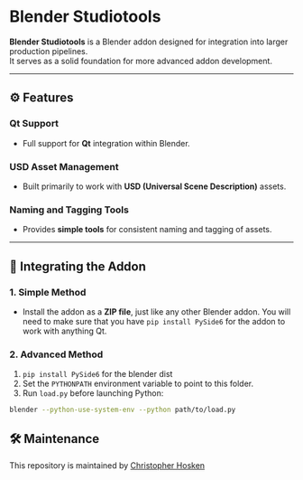 # Blender Studiotools

**Blender Studiotools** is a Blender addon designed for integration into larger production pipelines.  
It serves as a solid foundation for more advanced addon development.

---

## ⚙️ Features

### Qt Support
- Full support for **Qt** integration within Blender.

### USD Asset Management
- Built primarily to work with **USD (Universal Scene Description)** assets.

### Naming and Tagging Tools
- Provides **simple tools** for consistent naming and tagging of assets.

---

## 🧩 Integrating the Addon

### 1. Simple Method
- Install the addon as a **ZIP file**, just like any other Blender addon.
You will need to make sure that you have `pip install PySide6` for the addon to work with anything Qt.

### 2. Advanced Method
1. `pip install PySide6` for the blender dist
2. Set the `PYTHONPATH` environment variable to point to this folder.
3. Run `load.py` before launching Python:

```bash
blender --python-use-system-env --python path/to/load.py
```

## 🛠 Maintenance
This repository is maintained by [Christopher Hosken](https://cjhosken.github.io)